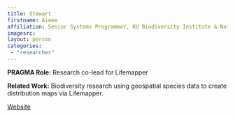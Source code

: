 ```yaml
---
title: Stewart
firstname: Aimee
affiliation: Senior Systems Programmer, KU Biodiversity Institute & National History Museum, The University of Kansas
imagesrc: 
layout: person
categories:
 - "researcher"
---
```


**PRAGMA Role:** Research co-lead for Lifemapper


**Related Work:** Biodiversity research using geospatial species data to create distribution maps via Lifemapper.

[Website][1]

[1]: https://biodiversity.ku.edu/informatics
